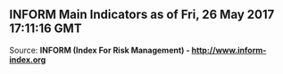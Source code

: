 ## INFORM Main Indicators as of Fri, 26 May 2017 17:11:16 GMT

Source: **INFORM (Index For Risk Management) - http://www.inform-index.org**